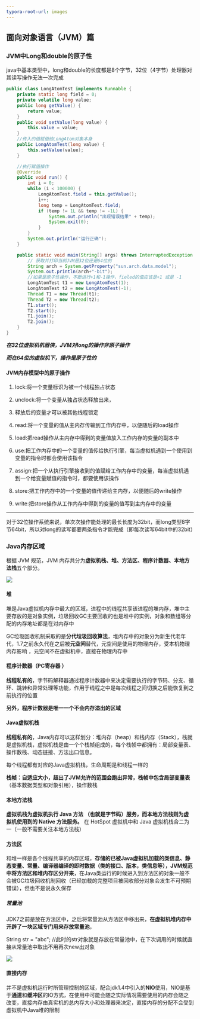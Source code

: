 ```yaml
---
typora-root-url: images
---
```


## 					面向对象语言（JVM）篇

### JVM中Long和double的原子性

java中基本类型中，long和double的长度都是8个字节，32位（4字节）处理器对其读写操作无法一次完成

```java
public class LongAtomTest implements Runnable {
    private static long field = 0;
    private volatile long value;
    public long getValue() {
        return value;
    }
    public void setValue(long value) {
        this.value = value;
    }
    //传入的值赋值给LongAtom对象本身
    public LongAtomTest(long value) {
        this.setValue(value);
    }

    //执行赋值操作
    @Override
    public void run() {
        int i = 0;
        while (i < 100000) {
            LongAtomTest.field = this.getValue();
            i++;
            long temp = LongAtomTest.field;
            if (temp != 1L && temp != -1L) {
                System.out.println("出现错误结果" + temp);
                System.exit(0);
            }
        }
        System.out.println("运行正确");
    }

    public static void main(String[] args) throws InterruptedException {
        // 获取并打印当前JVM是32位还是64位的
        String arch = System.getProperty("sun.arch.data.model");
        System.out.println(arch+"-bit");
        //如果是原子性操作，不断进行+1和-1操作，fieled的值应该是+1 或是 -1
        LongAtomTest t1 = new LongAtomTest(1);
        LongAtomTest t2 = new LongAtomTest(-1);
        Thread T1 = new Thread(t1);
        Thread T2 = new Thread(t2);
        T1.start();
        T2.start();
        T1.join();
        T2.join();
    }
}
```

***在32位虚拟机机器侠，JVM对long的操作非原子操作***

***而在64位的虚拟机下，操作是原子性的***



#### JVM内存模型中的原子操作

1. lock:将一个变量标识为被一个线程独占状态

2. unclock:将一个变量从独占状态释放出来，
3. 释放后的变量才可以被其他线程锁定
4. read:将一个变量的值从主内存传输到工作内存中，以便随后的load操作
5. load:把read操作从主内存中得到的变量值放入工作内存的变量的副本中
6. use:把工作内存中的一个变量的值传给执行引擎，每当虚拟机遇到一个使用到变量的指令时都会使用该指令
7. assign:把一个从执行引擎接收到的值赋给工作内存中的变量，每当虚拟机遇到一个给变量赋值的指令时，都要使用该操作
8. store:把工作内存中的一个变量的值传递给主内存，以便随后的write操作
9. write:把store操作从工作内存中得到的变量的值写到主内存中的变量

*****

对于32位操作系统来说，单次次操作能处理的最长长度为32bit，而long类型8字节64bit，所以对long的读写都要两条指令才能完成（即每次读写64bit中的32bit）





### Java内存区域

根据 JVM 规范，JVM 内存共分为**虚拟机栈、堆、方法区、程序计数器、本地方法栈**五个部分。

![](/820406-20160326200119386-756216654.png)

#### 堆

堆是Java虚拟机内存中最大的区域，进程中的线程共享该进程的堆内存，堆中主要存放的是对象实例，垃圾回收GC主要回收的也是堆中的实例，对象和数组等分配的内存地址都是在对内存中

GC垃圾回收机制采取的是**分代垃圾回收算法**，堆内存中的对象分为新生代老年代，1.7之前永久代在之后被**元空间**替代，元空间是使用的物理内存，受本机物理内存影响 ，元空间不在虚拟机中，直接在物理内存中



#### 程序计数器（PC寄存器 ）

**线程私有的**，字节码解释器通过程序计数器中来决定需要执行的字节码、分支、循环、跳转和异常处理等功能，作用于线程之中是每次线程之间切换之后能恢复到之前执行的位置

**另外，程序计数器是唯一一个不会内存溢出的区域**



#### Java虚拟机栈

**线程私有的**，Java内存可以这样划分：堆内存（heap）和栈内存（Stack），栈就是虚拟机栈，虚拟机栈是由一个个栈帧组成的，每个栈帧中都拥有：局部变量表、操作数栈、动态链接、方法出口信息。	

每个线程都有对应的Java虚拟机栈，生命周期是和线程一样的

**栈帧：**自适应大小，超出了JVM允许的范围会跑出异常，栈帧中包含**局部变量表**（基本数据类型和对象引用），操作数栈



#### 本地方法栈

**虚拟机栈为虚拟机执行 Java 方法 （也就是字节码）服务，而本地方法栈则为虚拟机使用到的 Native 方法服务。** 在 HotSpot 虚拟机中和 Java 虚拟机栈合二为一（一般不需要关注本地方法栈）



#### 方法区

和堆一样是各个线程共享的内存区域，**存储的已被Java虚拟机加载的类信息、静态变量、常量、编译器编译的即时数据（类的接口、版本，类信息等），JVM规范中将方法区和堆内存区分开来**，在Java类运行的时候进入到方法区的对象一般不会被GC垃圾回收机制回收（已经加载的完整项目被回收部分对象会发生不可预期错误），但也不是说永久保存

##### 常量池

JDK7之前是放在方法区中，之后将常量池从方法区中移出来，**在虚拟机堆内存中开辟了一块区域专门用来存放常量池**，

String str = "abc";	//此时的str对象就是存放在常量池中，在下次调用的时候就直接从常量池中取出不用再次new出对象

![](/JVM常量池中的内容.jpg)



#### 直接内存

并不是虚拟机运行时所管理控制的区域，配合jdk1.4中引入的**NIO**使用，NIO是基于**通道**和**缓冲区**的IO方式，在使用中可能会随之实际情况需要使用的内存会随之改变，直接内存由真实机的总内存大小和处理器来决定，直接内存的分配不会受到虚拟机中Java堆的限制

